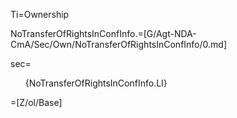 Ti=Ownership

NoTransferOfRightsInConfInfo.=[G/Agt-NDA-CmA/Sec/Own/NoTransferOfRightsInConfInfo/0.md]

sec=<ol>{NoTransferOfRightsInConfInfo.LI}</ol>

=[Z/ol/Base]
